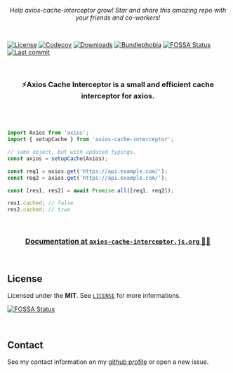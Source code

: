 <p align="center">
  <i>
    Help axios-cache-interceptor grow! Star and share this amazing repo with your friends and co-workers!
  </i>
</p>

<br />


[![License](https://img.shields.io/github/license/arthurfiorette/axios-cache-interceptor?logo=githu&label=License)](https://github.com/arthurfiorette/axios-cache-interceptor/blob/main/LICENSE)
[![Codecov](https://img.shields.io/codecov/c/github/arthurfiorette/axios-cache-interceptor?token=ML0KGCU0VM)](https://codecov.io/gh/arthurfiorette/axios-cache-interceptor)
[![Downloads](https://img.shields.io/npm/dm/axios-cache-interceptor?style=flat)](https://www.npmjs.com/package/axios-cache-interceptor)
[![Bundlephobia](https://img.shields.io/bundlephobia/minzip/axios-cache-interceptor/latest?style=flat)](https://bundlephobia.com/package/axios-cache-interceptor@latest)
[![FOSSA Status](https://app.fossa.com/api/projects/git%2Bgithub.com%2Farthurfiorette%2Faxios-cache-interceptor.svg?type=shield)](https://app.fossa.com/projects/git%2Bgithub.com%2Farthurfiorette%2Faxios-cache-interceptor?ref=badge_shield)
[![Last commit](https://img.shields.io/github/last-commit/arthurfiorette/axios-cache-interceptor)](https://github.com/arthurfiorette/axios-cache-interceptor/commits)

<br />

<h3 align="center">
  <b>⚡Axios Cache Interceptor</b> is a small and efficient cache interceptor for axios.
  <br />
  <br />
</h3>

<br />

```ts
import Axios from 'axios';
import { setupCache } from 'axios-cache-interceptor';

// same object, but with updated typings.
const axios = setupCache(Axios);

const req1 = axios.get('https://api.example.com/');
const req2 = axios.get('https://api.example.com/');

const [res1, res2] = await Promise.all([req1, req2]);

res1.cached; // false
res2.cached; // true
```

<br />

<h3 align=center>
  <a href="https://axios-cache-interceptor.js.org/" target="_blank">Documentation at <code>axios-cache-interceptor.js.org</code> 🎉🎉</a>
</h3>

<br />

## License

Licensed under the **MIT**. See [`LICENSE`](LICENSE) for more informations.

[![FOSSA Status](https://app.fossa.com/api/projects/git%2Bgithub.com%2Farthurfiorette%2Faxios-cache-interceptor.svg?type=small)](https://app.fossa.com/projects/git%2Bgithub.com%2Farthurfiorette%2Faxios-cache-interceptor?ref=badge_small)

<br />

## Contact

See my contact information on my [github profile](https://github.com/arthurfiorette) or
open a new issue.

<br />

